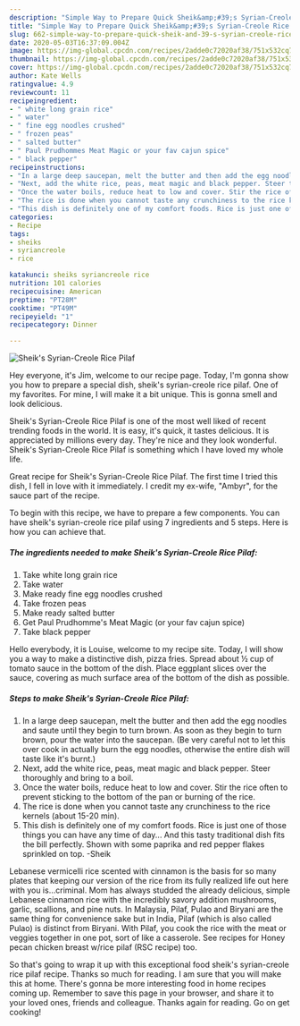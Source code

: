 ```yaml
---
description: "Simple Way to Prepare Quick Sheik&amp;#39;s Syrian-Creole Rice Pilaf"
title: "Simple Way to Prepare Quick Sheik&amp;#39;s Syrian-Creole Rice Pilaf"
slug: 662-simple-way-to-prepare-quick-sheik-and-39-s-syrian-creole-rice-pilaf
date: 2020-05-03T16:37:09.004Z
image: https://img-global.cpcdn.com/recipes/2adde0c72020af38/751x532cq70/sheiks-syrian-creole-rice-pilaf-recipe-main-photo.jpg
thumbnail: https://img-global.cpcdn.com/recipes/2adde0c72020af38/751x532cq70/sheiks-syrian-creole-rice-pilaf-recipe-main-photo.jpg
cover: https://img-global.cpcdn.com/recipes/2adde0c72020af38/751x532cq70/sheiks-syrian-creole-rice-pilaf-recipe-main-photo.jpg
author: Kate Wells
ratingvalue: 4.9
reviewcount: 11
recipeingredient:
- " white long grain rice"
- " water"
- " fine egg noodles crushed"
- " frozen peas"
- " salted butter"
- " Paul Prudhommes Meat Magic or your fav cajun spice"
- " black pepper"
recipeinstructions:
- "In a large deep saucepan, melt the butter and then add the egg noodles and saute until they begin to turn brown. As soon as they begin to turn brown, pour the water into the saucepan. (Be very careful not to let this over cook in actually burn the egg noodles, otherwise the entire dish will taste like it&#39;s burnt.)"
- "Next, add the white rice, peas, meat magic and black pepper. Steer thoroughly and bring to a boil."
- "Once the water boils, reduce heat to low and cover. Stir the rice often to prevent sticking to the bottom of the pan or burning of the rice."
- "The rice is done when you cannot taste any crunchiness to the rice kernels (about 15-20 min)."
- "This dish is definitely one of my comfort foods. Rice is just one of those things you can have any time of day... And this tasty traditional dish fits the bill perfectly. Shown with some paprika and red pepper flakes sprinkled on top. -Sheik"
categories:
- Recipe
tags:
- sheiks
- syriancreole
- rice

katakunci: sheiks syriancreole rice 
nutrition: 101 calories
recipecuisine: American
preptime: "PT28M"
cooktime: "PT49M"
recipeyield: "1"
recipecategory: Dinner

---
```



![Sheik&#39;s Syrian-Creole Rice Pilaf](https://img-global.cpcdn.com/recipes/2adde0c72020af38/751x532cq70/sheiks-syrian-creole-rice-pilaf-recipe-main-photo.jpg)

Hey everyone, it's Jim, welcome to our recipe page. Today, I'm gonna show you how to prepare a special dish, sheik&#39;s syrian-creole rice pilaf. One of my favorites. For mine, I will make it a bit unique. This is gonna smell and look delicious.

Sheik&#39;s Syrian-Creole Rice Pilaf is one of the most well liked of recent trending foods in the world. It is easy, it's quick, it tastes delicious. It is appreciated by millions every day. They're nice and they look wonderful. Sheik&#39;s Syrian-Creole Rice Pilaf is something which I have loved my whole life.

Great recipe for Sheik&#39;s Syrian-Creole Rice Pilaf. The first time I tried this dish, I fell in love with it immediately. I credit my ex-wife, &#34;Ambyr&#34;, for the sauce part of the recipe.


To begin with this recipe, we have to prepare a few components. You can have sheik&#39;s syrian-creole rice pilaf using 7 ingredients and 5 steps. Here is how you can achieve that.

<!--inarticleads1-->

##### The ingredients needed to make Sheik&#39;s Syrian-Creole Rice Pilaf:

1. Take  white long grain rice
1. Take  water
1. Make ready  fine egg noodles crushed
1. Take  frozen peas
1. Make ready  salted butter
1. Get  Paul Prudhomme&#39;s Meat Magic (or your fav cajun spice)
1. Take  black pepper


Hello everybody, it is Louise, welcome to my recipe site. Today, I will show you a way to make a distinctive dish, pizza fries. Spread about ½ cup of tomato sauce in the bottom of the dish. Place eggplant slices over the sauce, covering as much surface area of the bottom of the dish as possible. 

<!--inarticleads2-->

##### Steps to make Sheik&#39;s Syrian-Creole Rice Pilaf:

1. In a large deep saucepan, melt the butter and then add the egg noodles and saute until they begin to turn brown. As soon as they begin to turn brown, pour the water into the saucepan. (Be very careful not to let this over cook in actually burn the egg noodles, otherwise the entire dish will taste like it&#39;s burnt.)
1. Next, add the white rice, peas, meat magic and black pepper. Steer thoroughly and bring to a boil.
1. Once the water boils, reduce heat to low and cover. Stir the rice often to prevent sticking to the bottom of the pan or burning of the rice.
1. The rice is done when you cannot taste any crunchiness to the rice kernels (about 15-20 min).
1. This dish is definitely one of my comfort foods. Rice is just one of those things you can have any time of day... And this tasty traditional dish fits the bill perfectly. Shown with some paprika and red pepper flakes sprinkled on top. -Sheik


Lebanese vermicelli rice scented with cinnamon is the basis for so many plates that keeping our version of the rice from its fully realized life out here with you is…criminal. Mom has always studded the already delicious, simple Lebanese cinnamon rice with the incredibly savory addition mushrooms, garlic, scallions, and pine nuts. In Malaysia, Pilaf, Pulao and Biryani are the same thing for convenience sake but in India, Pilaf (which is also called Pulao) is distinct from Biryani. With Pilaf, you cook the rice with the meat or veggies together in one pot, sort of like a casserole. See recipes for Honey pecan chicken breast w/rice pilaf (RSC recipe) too. 

So that's going to wrap it up with this exceptional food sheik&#39;s syrian-creole rice pilaf recipe. Thanks so much for reading. I am sure that you will make this at home. There's gonna be more interesting food in home recipes coming up. Remember to save this page in your browser, and share it to your loved ones, friends and colleague. Thanks again for reading. Go on get cooking!
